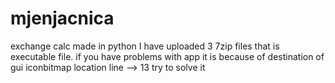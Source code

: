 # mjenjacnica
exchange calc made in python
I have uploaded 3 7zip files that is executable file. if you have problems with app it is because of destination of gui iconbitmap location line --> 13
try to solve it
